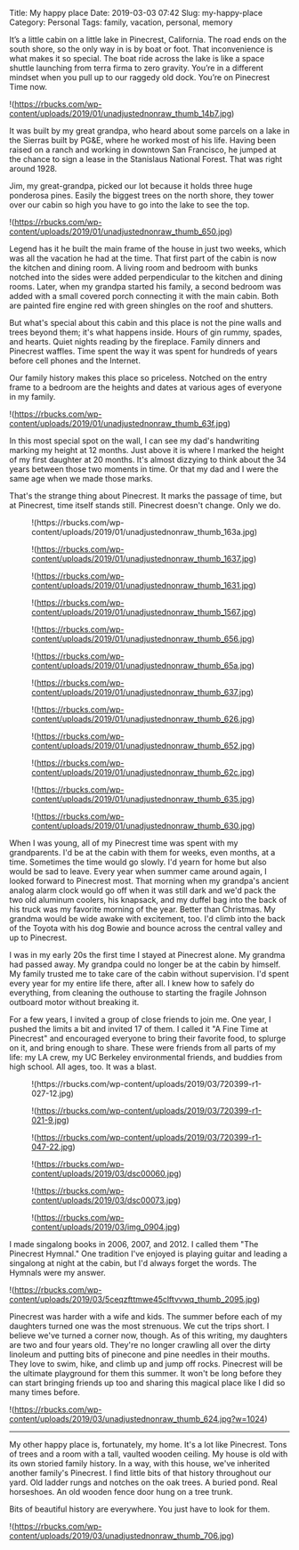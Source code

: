 Title: My happy place
Date: 2019-03-03 07:42
Slug: my-happy-place
Category: Personal
Tags: family, vacation, personal, memory

It’s a little cabin on a little lake in Pinecrest, California. The road ends on the south shore, so the only way in is by boat or foot. That inconvenience is what makes it so special. The boat ride across the lake is like a space shuttle launching from terra firma to zero gravity. You’re in a different mindset when you pull up to our raggedy old dock. You’re on Pinecrest Time now. 

!(https://rbucks.com/wp-content/uploads/2019/01/unadjustednonraw_thumb_14b7.jpg)

It was built by my great grandpa, who heard about some parcels on a lake in the Sierras built by PG&E, where he worked most of his life. Having been raised on a ranch and working in downtown San Francisco, he jumped at the chance to sign a lease in the Stanislaus National Forest. That was right around 1928. 

Jim, my great-grandpa, picked our lot because it holds three huge ponderosa pines. Easily the biggest trees on the north shore, they tower over our cabin so high you have to go into the lake to see the top. 

!(https://rbucks.com/wp-content/uploads/2019/01/unadjustednonraw_thumb_650.jpg)

Legend has it he built the main frame of the house in just two weeks, which was all the vacation he had at the time. That first part of the cabin is now the kitchen and dining room. A living room and bedroom with bunks notched into the sides were added perpendicular to the kitchen and dining rooms. Later, when my grandpa started his family, a second bedroom was added with a small covered porch connecting it with the main cabin. Both are painted fire engine red with green shingles on the roof and shutters.

But what's special about this cabin and this place is not the pine walls and trees beyond them; it's what happens inside. Hours of gin rummy, spades, and hearts. Quiet nights reading by the fireplace. Family dinners and Pinecrest waffles. Time spent the way it was spent for hundreds of years before cell phones and the Internet. 

Our family history makes this place so priceless. Notched on the entry frame to a bedroom are the heights and dates at various ages of everyone in my family. 

!(https://rbucks.com/wp-content/uploads/2019/01/unadjustednonraw_thumb_63f.jpg)

In this most special spot on the wall, I can see my dad's handwriting marking my height at 12 months. Just above it is where I marked the height of my first daughter at 20 months. It's almost dizzying to think about the 34 years between those two moments in time. Or that my dad and I were the same age when we made those marks.

That's the strange thing about Pinecrest. It marks the passage of time, but at Pinecrest, time itself stands still. Pinecrest doesn't change. Only we do. 

<figure class="wp-block-image size-large">!(https://rbucks.com/wp-content/uploads/2019/01/unadjustednonraw_thumb_163a.jpg)

!(https://rbucks.com/wp-content/uploads/2019/01/unadjustednonraw_thumb_1637.jpg)

!(https://rbucks.com/wp-content/uploads/2019/01/unadjustednonraw_thumb_1631.jpg)

!(https://rbucks.com/wp-content/uploads/2019/01/unadjustednonraw_thumb_1567.jpg)

!(https://rbucks.com/wp-content/uploads/2019/01/unadjustednonraw_thumb_656.jpg)

!(https://rbucks.com/wp-content/uploads/2019/01/unadjustednonraw_thumb_65a.jpg)

!(https://rbucks.com/wp-content/uploads/2019/01/unadjustednonraw_thumb_637.jpg)

!(https://rbucks.com/wp-content/uploads/2019/01/unadjustednonraw_thumb_626.jpg)

!(https://rbucks.com/wp-content/uploads/2019/01/unadjustednonraw_thumb_652.jpg)

!(https://rbucks.com/wp-content/uploads/2019/01/unadjustednonraw_thumb_62c.jpg)

!(https://rbucks.com/wp-content/uploads/2019/01/unadjustednonraw_thumb_635.jpg)

!(https://rbucks.com/wp-content/uploads/2019/01/unadjustednonraw_thumb_630.jpg)
</figure>

When I was young, all of my Pinecrest time was spent with my grandparents. I'd be at the cabin with them for weeks, even months, at a time. Sometimes the time would go slowly. I'd yearn for home but also would be sad to leave. Every year when summer came around again, I looked forward to Pinecrest most. That morning when my grandpa's ancient analog alarm clock would go off when it was still dark and we'd pack the two old aluminum coolers, his knapsack, and my duffel bag into the back of his truck was my favorite morning of the year. Better than Christmas. My grandma would be wide awake with excitement, too. I'd climb into the back of the Toyota with his dog Bowie and bounce across the central valley and up to Pinecrest. 

I was in my early 20s the first time I stayed at Pinecrest alone. My grandma had passed away. My grandpa could no longer be at the cabin by himself. My family trusted me to take care of the cabin without supervision. I'd spent every year for my entire life there, after all. I knew how to safely do everything, from cleaning the outhouse to starting the fragile Johnson outboard motor without breaking it. 

For a few years, I invited a group of close friends to join me. One year, I pushed the limits a bit and invited 17 of them. I called it "A Fine Time at Pinecrest" and encouraged everyone to bring their favorite food, to splurge on it, and bring enough to share. These were friends from all parts of my life: my LA crew, my UC Berkeley environmental friends, and buddies from high school. All ages, too. It was a blast. 

<figure class="wp-block-image size-large">!(https://rbucks.com/wp-content/uploads/2019/03/720399-r1-027-12.jpg)

!(https://rbucks.com/wp-content/uploads/2019/03/720399-r1-021-9.jpg)

!(https://rbucks.com/wp-content/uploads/2019/03/720399-r1-047-22.jpg)

!(https://rbucks.com/wp-content/uploads/2019/03/dsc00060.jpg)

!(https://rbucks.com/wp-content/uploads/2019/03/dsc00073.jpg)

!(https://rbucks.com/wp-content/uploads/2019/03/img_0904.jpg)
</figure>

I made singalong books in 2006, 2007, and 2012. I called them "The Pinecrest Hymnal." One tradition I've enjoyed is playing guitar and leading a singalong at night at the cabin, but I'd always forget the words. The Hymnals were my answer.

!(https://rbucks.com/wp-content/uploads/2019/03/5ceqzfttmwe45clftvvwq_thumb_2095.jpg)

Pinecrest was harder with a wife and kids. The summer before each of my daughters turned one was the most strenuous. We cut the trips short. I believe we've turned a corner now, though. As of this writing, my daughters are two and four years old. They're no longer crawling all over the dirty linoleum and putting bits of pinecone and pine needles in their mouths. They love to swim, hike, and climb up and jump off rocks. Pinecrest will be the ultimate playground for them this summer. It won't be long before they can start bringing friends up too and sharing this magical place like I did so many times before. 

!(https://rbucks.com/wp-content/uploads/2019/03/unadjustednonraw_thumb_624.jpg?w=1024)

---

My other happy place is, fortunately, my home. It's a lot like Pinecrest. Tons of trees and a room with a tall, vaulted wooden ceiling. My house is old with its own storied family history. In a way, with this house, we've inherited another family's Pinecrest. I find little bits of that history throughout our yard. Old ladder rungs and notches on the oak trees. A buried pond. Real horseshoes. An old wooden fence door hung on a tree trunk.  

Bits of beautiful history are everywhere. You just have to look for them. 

!(https://rbucks.com/wp-content/uploads/2019/03/unadjustednonraw_thumb_706.jpg)